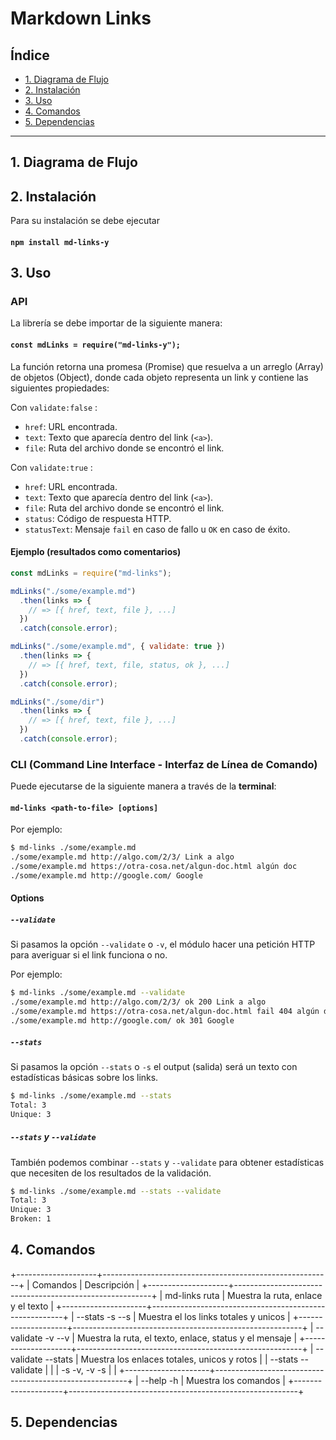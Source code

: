 # Markdown Links

## Índice

* [1. Diagrama de Flujo](#1-diagrama-de-flujo)
* [2. Instalación](#2-resumen-del-proyecto)
* [3. Uso](#3-objetivos-de-aprendizaje)
* [4. Comandos](#4-comandos)
* [5. Dependencias](#5-dependencias)

***

## 1. Diagrama de Flujo



## 2. Instalación

Para su instalación se debe ejecutar
#### `npm install md-links-y`

## 3. Uso

### API

La librería se debe importar de la siguiente manera:

#### `const mdLinks = require("md-links-y");`

La función retorna una promesa (Promise) que resuelva a un arreglo (Array) de objetos (Object), donde cada objeto representa un link y contiene las siguientes propiedades:

Con `validate:false` :

* `href`: URL encontrada.
* `text`: Texto que aparecía dentro del link (`<a>`).
* `file`: Ruta del archivo donde se encontró el link.

Con `validate:true` :

* `href`: URL encontrada.
* `text`: Texto que aparecía dentro del link (`<a>`).
* `file`: Ruta del archivo donde se encontró el link.
* `status`: Código de respuesta HTTP.
* `statusText`: Mensaje `fail` en caso de fallo u `OK` en caso de éxito.

#### Ejemplo (resultados como comentarios)

```js
const mdLinks = require("md-links");

mdLinks("./some/example.md")
  .then(links => {
    // => [{ href, text, file }, ...]
  })
  .catch(console.error);

mdLinks("./some/example.md", { validate: true })
  .then(links => {
    // => [{ href, text, file, status, ok }, ...]
  })
  .catch(console.error);

mdLinks("./some/dir")
  .then(links => {
    // => [{ href, text, file }, ...]
  })
  .catch(console.error);
```

### CLI (Command Line Interface - Interfaz de Línea de Comando)

Puede ejecutarse de la siguiente
manera a través de la **terminal**:

#### `md-links <path-to-file> [options]`

Por ejemplo:

```sh
$ md-links ./some/example.md
./some/example.md http://algo.com/2/3/ Link a algo
./some/example.md https://otra-cosa.net/algun-doc.html algún doc
./some/example.md http://google.com/ Google
```

#### Options

##### `--validate`

Si pasamos la opción `--validate` o `-v`, el módulo hacer una petición HTTP para
averiguar si el link funciona o no.

Por ejemplo:

```sh
$ md-links ./some/example.md --validate
./some/example.md http://algo.com/2/3/ ok 200 Link a algo
./some/example.md https://otra-cosa.net/algun-doc.html fail 404 algún doc
./some/example.md http://google.com/ ok 301 Google
```

##### `--stats`

Si pasamos la opción `--stats` o `-s` el output (salida) será un texto con estadísticas
básicas sobre los links.

```sh
$ md-links ./some/example.md --stats
Total: 3
Unique: 3
```

##### `--stats` y `--validate`

También podemos combinar `--stats` y `--validate` para obtener estadísticas que
necesiten de los resultados de la validación.

```sh
$ md-links ./some/example.md --stats --validate
Total: 3
Unique: 3
Broken: 1
```

## 4. Comandos

+--------------------+---------------------------------------------------------+
|      Comandos       |                       Descripción                      |
+--------------------+---------------------------------------------------------+
|  md-links ruta      | Muestra la ruta, enlace y el texto                     |
+---------------------+--------------------------------------------------------+
| --stats  -s  --s    | Muestra el los links totales y unicos                  |
+--------------------+---------------------------------------------------------+
| --validate  -v  --v | Muestra la ruta, el texto, enlace, status y el mensaje |
+--------------------+--------------------------------------------------------+
| --validate --stats  | Muestra los enlaces totales, unicos y rotos            |
| --stats --validate  |                                                        |
| -s -v, -v -s        |                                                        |
+---------------------+--------------------------------------------------------+
| --help    -h        | Muestra los comandos                                   |
+--------------------+---------------------------------------------------------+

## 5. Dependencias



